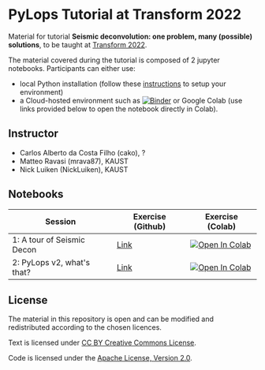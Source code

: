 # PyLops Tutorial at Transform 2022

Material for tutorial **Seismic deconvolution: one problem, many (possible) solutions**, to be taught
at [Transform 2022](https://softwareunderground.org/transform).

The material covered during the tutorial is composed of 2 jupyter notebooks. Participants can either use:

- local Python installation (follow these [instructions](https://pylops.readthedocs.io/en/latest/installation.html)
to setup your environment)
- a Cloud-hosted environment such as [![Binder](https://mybinder.org/badge_logo.svg)](https://mybinder.org/v2/gh/pylops/pylops_transform2021/main)
  or  Google Colab (use links provided below to open the notebook directly in Colab).

## Instructor

- Carlos Alberto da Costa Filho (cako), ?
- Matteo Ravasi (mrava87), KAUST
- Nick Luiken (NickLuiken), KAUST


## Notebooks

| Session   | Exercise (Github) | Exercise (Colab) |
|-----------|------------------|------------------|
| 1: A tour of Seismic Decon | [Link](Decon.ipynb) | [![Open In Colab](https://colab.research.google.com/assets/colab-badge.svg)](https://colab.research.google.com/github/PyLops/pylops_transform2022/blob/master/Decon.ipynb)  |
| 2: PyLops v2, what's that? | [Link](PyLops_v2.ipynb) | [![Open In Colab](https://colab.research.google.com/assets/colab-badge.svg)](https://colab.research.google.com/github/PyLops/pylops_transform2022/blob/master/PyLops_v2.ipynb) |

## License
The material in this repository is open and can be modified and redistributed according to the chosen licences.

Text is licensed under [CC BY Creative Commons License](http://creativecommons.org/licenses/by/4.0/).

Code is licensed under the [Apache License, Version 2.0](http://www.apache.org/licenses/LICENSE-2.0).

